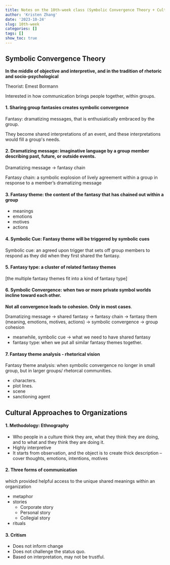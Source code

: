 ```yaml
---
title: Notes on the 10th-week class (Symbolic Convergence Theory + Cultural Approaches to Organizations)
author: 'Kristen Zhang'
date: '2023-10-24'
slug: 10th-week
categories: []
tags: []
show_toc: true
---
```




## Symbolic Convergence Theory

**In the middle of objective and interpretive, and in the tradition of rhetoric and socio-psychological**

Theorist: Emest Bormann

Interested in how communication brings people together, within groups.

#### 1. Sharing group fantasies creates symbolic convergence

Fantasy: dramatizing messages, that is enthusiatically embraced by the group.

They become shared interpretations of an event, and these interpretations would fill a group's needs.

#### 2. Dramatizing message: imaginative language by a group member describing past, future, or outside events.

Dramatizing message -> fantasy chain

Fantasy chain: a symbolic explosion of lively agreement within a group in response to a member’s dramatizing message

#### 3. Fantasy theme: the content of the fantasy that has chained out within a group

- meanings
- emotions
- motives
- actions

#### 4. Symbolic Cue: Fantasy theme will be triggered by symbolic cues

Symbolic cue: an agreed upon trigger that sets off group members to respond as they did when they first shared the fantasy.

#### 5. Fantasy type: a cluster of related fantasy themes

[the multiple fantasy themes fit into a kind of fantasy type]

#### 6. Symbolic Convergence: when two or more private symbol worlds incline toward each other.

**Not all convergence leads to cohesion. Only in most cases**.

Dramatizing message -> shared fantasy -> fantasy chain -> fantasy them (meaning, emotions, motives, actions) -> symbolic convergence -> group cohesion

- meanwhile, symbolic cue -> what we need to have shared fantasy
- fantasy type: when we put all similar fantasy themes together.

#### 7. Fantasy theme analysis - rhetorical vision

Fantasy theme analysis: when symbolic convergence no longer in small group, but in larger groups/ rhetorcal communities.

- characters.
- plot lines.
- scene
- sanctioning agent



## Cultural Approaches to Organizations

#### 1. Methodology: Ethnography

- Who people in a culture think they are, what they think they are doing, and to what and they think they are doing it.
- Highly interpretive
- It starts from observation, and the object is to create thick description – cover thoughts, emotions, intentions, motives

#### 2. Three forms of communication

which provided helpful access to the unique shared meanings within an organization

- metaphor
- stories
  - Corporate story
  - Personal story
  - Collegial story
- rituals

#### 3. Critism

- Does not inform change
- Does not challenge the status quo.
- Based on interpretation, may not be trustful.

